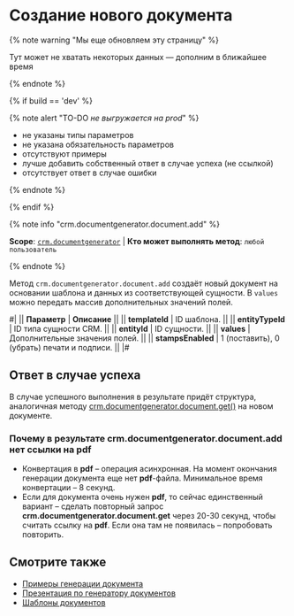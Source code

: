 # Создание нового документа

{% note warning "Мы еще обновляем эту страницу" %}

Тут может не хватать некоторых данных — дополним в ближайшее время

{% endnote %}

{% if build == 'dev' %}

{% note alert "TO-DO _не выгружается на prod_" %}

- не указаны типы параметров
- не указана обязательность параметров
- отсутствуют примеры
- лучше добавить собственный ответ в случае успеха (не ссылкой)
- отсутствует ответ в случае ошибки

{% endnote %}

{% endif %}

{% note info "crm.documentgenerator.document.add" %}

**Scope**: [`crm.documentgenerator`](../../../scopes/permissions.md) | **Кто может выполнять метод**: `любой пользователь`

{% endnote %}

Метод `crm.documentgenerator.document.add` создаёт новый документ на основании шаблона и данных из соответствующей сущности. В `values` можно передать массив дополнительных значений полей. 

#|
|| **Параметр** | **Описание** ||
|| **templateId** | ID шаблона. ||
|| **entityTypeId** | ID типа сущности CRM. ||
|| **entityId** | ID сущности. ||
|| **values** | Дополнительные значения полей. ||
|| **stampsEnabled** | 1 (поставить), 0 (убрать) печати и подписи. ||
|#

## Ответ в случае успеха

В случае успешного выполнения в результате придёт структура, аналогичная методу [crm.documentgenerator.document.get()](./crm-document-generator-document-get.md) на новом документе.

### Почему в результате **crm.documentgenerator.document.add** нет ссылки на **pdf**

- Конвертация в **pdf** – операция асинхронная. На момент окончания генерации документа еще нет **pdf**-файла. Минимальное время конвертации – 8 секунд.
- Если для документа очень нужен **pdf**, то сейчас единственный вариант – сделать повторный запрос **crm.documentgenerator.document.get** через 20-30 секунд, чтобы считать ссылку на **pdf**. Если она там не появилась – попробовать повторить.

## Смотрите также

- [Примеры генерации документа](../../../document-generator/examples/index.md)
- [Презентация по генератору документов](https://dev.1c-bitrix.ru/upload/doc_gen_04_10_2019.pdf)
- [Шаблоны документов](https://helpdesk.bitrix24.ru/open/7622241/)